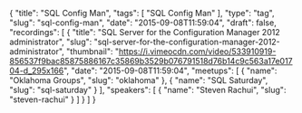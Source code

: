 {
  "title": "SQL Config Man",
  "tags": [
    "SQL Config Man"
  ],
  "type": "tag",
  "slug": "sql-config-man",
  "date": "2015-09-08T11:59:04",
  "draft": false,
  "recordings": [
    {
      "title": "SQL Server for the Configuration Manager 2012 administrator",
      "slug": "sql-server-for-the-configuration-manager-2012-administrator",
      "thumbnail": "https://i.vimeocdn.com/video/533910919-856537f9bac85875886167c35869b3529b076791518d76b14c9c563a17e01704-d_295x166",
      "date": "2015-09-08T11:59:04",
      "meetups": [
        {
          "name": "Oklahoma Groups",
          "slug": "oklahoma"
        },
        {
          "name": "SQL Saturday",
          "slug": "sql-saturday"
        }
      ],
      "speakers": [
        {
          "name": "Steven Rachui",
          "slug": "steven-rachui"
        }
      ]
    }
  ]
}